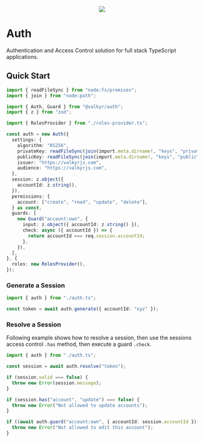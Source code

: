 <p align="center">
  <img src="https://user-images.githubusercontent.com/1998130/229430454-ca0f2811-d874-4314-b13d-c558de8eec7e.svg" />
</p>

# Auth

Authentication and Access Control solution for full stack TypeScript applications.

## Quick Start

```ts
import { readFileSync } from "node:fs/promises";
import { join } from "node:path";

import { Auth, Guard } from "@valkyr/auth";
import { z } from "zod";

import { RolesProvider } from "./roles-provider.ts";

const auth = new Auth({
  settings: {
    algorithm: "RS256",
    privateKey: readFileSync(join(import.meta.dirname!, "keys", "private"), "utf-8"),
    publicKey: readFileSync(join(import.meta.dirname!, "keys", "public"), "utf-8"),
    issuer: "https://valkyrjs.com",
    audience: "https://valkyrjs.com",
  },
  session: z.object({
    accountId: z.string(),
  }),
  permissions: {
    account: ["create", "read", "update", "delete"],
  } as const,
  guards: [
    new Guard("account:own", {
      input: z.object({ accountId: z.string() }),
      check: async ({ accountId }) => {
        return accountId === req.session.accountId;
      },
    }),
  ],
}, {
  roles: new RolesProvider(),
});
```

### Generate a Session

```ts
import { auth } from "./auth.ts";

const token = await auth.generate({ accountId: "xyz" });
```

### Resolve a Session

Following example shows how to resolve a session, then use the sessions access control `.has` method, then execute a guard `.check`.

```ts
import { auth } from "./auth.ts";

const session = await auth.resolve("token");

if (session.valid === false) {
  throw new Error(session.message);
}

if (session.has("account", "update") === false) {
  throw new Error("Not allowed to update accounts");
}

if ((await auth.guard("account:own", { accountId: session.accountId })) === false) {
  throw new Error("Not allowed to edit this account");
}
```
